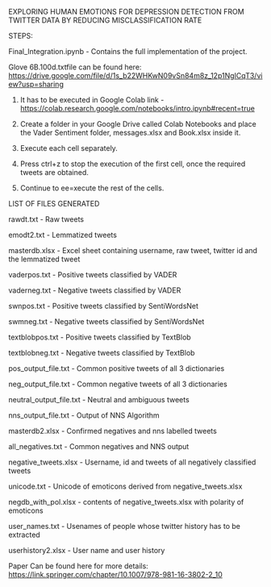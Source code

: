 EXPLORING HUMAN EMOTIONS FOR DEPRESSION DETECTION FROM TWITTER DATA BY REDUCING MISCLASSIFICATION RATE


STEPS:

Final_Integration.ipynb - Contains the full implementation of the project.

Glove 6B.100d.txtfile can be found here: https://drive.google.com/file/d/1s_b22WHKwN09vSn84m8z_12p1NgICqT3/view?usp=sharing
1. It has to be executed in Google Colab link - https://colab.research.google.com/notebooks/intro.ipynb#recent=true 

2. Create a folder in your Google Drive called Colab Notebooks and place the Vader Sentiment folder, messages.xlsx and Book.xlsx inside it.

3. Execute each cell separately.

4. Press ctrl+z to stop the execution of the first cell, once the required tweets are obtained.

5. Continue to ee=xecute the rest of the cells.

LIST OF FILES GENERATED

rawdt.txt - Raw tweets

emodt2.txt - Lemmatized tweets 

masterdb.xlsx - Excel sheet containing username, raw tweet, twitter id and the lemmatized tweet

vaderpos.txt - Positive tweets classified by VADER

vaderneg.txt - Negative tweets classified by VADER

swnpos.txt - Positive tweets classified by SentiWordsNet

swmneg.txt - Negative tweets classified by SentiWordsNet

textblobpos.txt - Positive tweets classified by TextBlob

textblobneg.txt - Negative tweets classified by TextBlob

pos_output_file.txt - Common positive tweets of all 3 dictionaries

neg_output_file.txt - Common negative tweets of all 3 dictionaries

neutral_output_file.txt - Neutral and ambiguous tweets

nns_output_file.txt - Output of NNS Algorithm

masterdb2.xlsx - Confirmed negatives and nns labelled tweets

all_negatives.txt - Common negatives and NNS output

negative_tweets.xlsx - Username, id and tweets of all negatively classified tweets

unicode.txt - Unicode of emoticons derived from negative_tweets.xlsx


negdb_with_pol.xlsx - contents of negative_tweets.xlsx with polarity of emoticons

user_names.txt - Usenames of people whose twitter history has to be extracted

userhistory2.xlsx - User name and user history 



Paper Can be found here for more details:   https://link.springer.com/chapter/10.1007/978-981-16-3802-2_10
 
